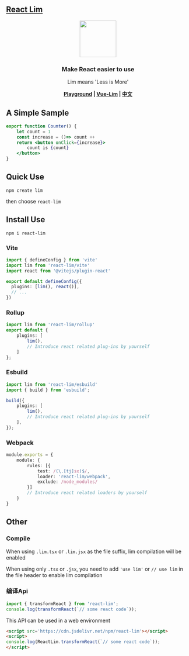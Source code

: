 <!--
 * @Author: chenzhongsheng
 * @Date: 2024-04-30 11:57:26
 * @Description: Coding something
-->



## [React Lim](https://github.com/lim-f/react-lim)

<div align='center'>
    <img width='100' src='https://shiyix.cn/images/react.svg'/>
    
### Make React easier to use

Lim means 'Less is More'

**[Playground](https://lim-f.github.io/playground/#8) | [Vue-Lim](https://github.com/lim-f/vue-lim) | [中文](https://github.com/lim-f/react-lim/blob/master/README.cn.md)**

</div>

## A Simple Sample

```jsx
export function Counter() {
    let count = 1
    const increase = ()=> count ++
    return <button onClick={increase}>
        count is {count}
    </button>
}
```

## Quick Use

```
npm create lim
```

then choose `react-lim`

## Install Use

```
npm i react-lim
```

### Vite

```ts
import { defineConfig } from 'vite'
import lim from 'react-lim/vite'
import react from '@vitejs/plugin-react'

export default defineConfig({
  plugins: [lim(), react()],
  // ...
})
```

### Rollup

```ts
import lim from 'react-lim/rollup'
export default {
    plugins: [
        lim(),
        // Introduce react related plug-ins by yourself
    ]
};
```

### Esbuild

```ts
import lim from 'react-lim/esbuild'
import { build } from 'esbuild';

build({
    plugins: [
        lim(),
        // Introduce react related plug-ins by yourself
    ],
});
```

### Webpack

```ts
module.exports = {
    module: {
        rules: [{
            test: /(\.[tj]sx)$/,
            loader: 'react-lim/webpack',
            exclude: /node_modules/
        }]
        // Introduce react related loaders by yourself
    }
}
```

## Other

### Compile

When using `.lim.tsx` or `.lim.jsx` as the file suffix, lim compilation will be enabled

When using only `.tsx` or `.jsx`, you need to add `'use lim'` or `// use lim` in the file header to enable lim compilation

### 编译Api

```js
import { transformReact } from 'react-lim';
console.log(transformReact(`// some react code`));
```

This API can be used in a web environment

```html
<script src='https://cdn.jsdelivr.net/npm/react-lim'></script>
<script>
console.log(ReactLim.transformReact(`// some react code`));
</script>
```



